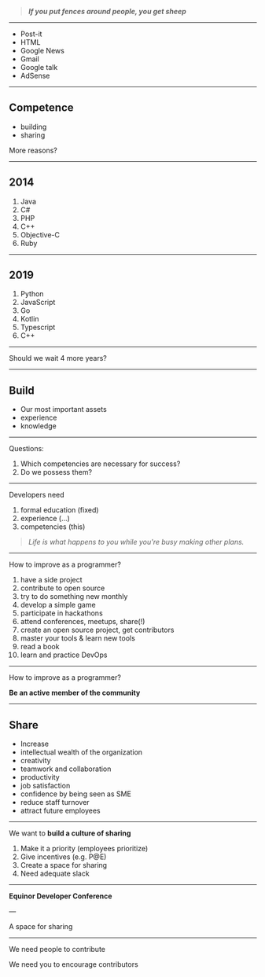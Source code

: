 > _**If you put fences around people, you get sheep**_


---
* Post-it
* HTML
* Google News
* Gmail
* Google talk
* AdSense



---
## Competence

* building
* sharing

More reasons?

---
## 2014

1. Java
2. C#
3. PHP
4. C++
5. Objective-C
6. Ruby

---
## 2019

1. Python
2. JavaScript
3. Go
4. Kotlin
5. Typescript
6. C++

---
Should we wait 4 more years?



---
## Build

* Our most important assets
 * experience
 * knowledge


---
Questions:
1. Which competencies are necessary for success?
2. Do we possess them?

---
Developers need
1. formal education (fixed)
2. experience (...)
3. competencies (this)

> _Life is what happens to you while you're busy making other plans._


---
How to improve as a programmer?

1. have a side project
2. contribute to open source
3. try to do something new monthly
4. develop a simple game
5. participate in hackathons
6. attend conferences, meetups, share(!)
7. create an open source project, get contributors
8. master your tools & learn new tools
9. read a book
10. learn and practice DevOps

---
How to improve as a programmer?

**Be an active member of the community**




---
## Share

* Increase
 * intellectual wealth of the organization
 * creativity
 * teamwork and collaboration
 * productivity
 * job satisfaction
 * confidence by being seen as SME
* reduce staff turnover
* attract future employees


---
We want to **build a culture of sharing**

1. Make it a priority (employees prioritize)
2. Give incentives (e.g. P@E)
3. Create a space for sharing
4. Need adequate slack


---
**Equinor Developer Conference**

—

A space for sharing

---
We need people to contribute

We need you to encourage contributors
